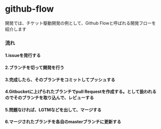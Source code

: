# github-flow

開発では、チケット駆動開発の例として、Github Flowと呼ばれる開発フローを紹介します

### 流れ

#### 1.issueを発行する


#### 2.ブランチを切って開発を行う


#### 3.完成したら、そのブランチをコミットしてプッシュする


#### 4.Gitbucketに上げられたブランチでpull Requestを作成する。として扱われるのでそのブランチを取り込んで、レビューする

#### 5.問題なければ、LGTMなどを出して、マージする


#### 6.マージされたブランチを各自のmasterブランチに更新する

